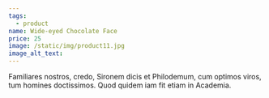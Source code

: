 ```yaml
---
tags:
  - product
name: Wide-eyed Chocolate Face
price: 25
image: /static/img/product11.jpg
image_alt_text:
---
```

Familiares nostros, credo, Sironem dicis et Philodemum, cum optimos viros, tum homines doctissimos. Quod quidem iam fit etiam in Academia.
